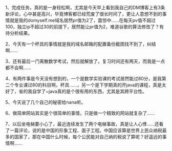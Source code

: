 1、完成任务，真的是一身轻松啊，尤其是今天早上看到我自己的DM博客上有3条新评论，心中甚是高兴，毕竟博客都已经荒废了很长时间了，更让人意想不到的事情就是我的domyself.me域名居然pr值为2了，震惊中……在每天pv值不超过100，独立ip不超过30的前提下，居然能让pr值为2，难道谷歌的算法修改了？有待分析结果。

2、今天有一个杯具的事情就是我的域名邮箱的配置备份截图找不到了，纠结啊……

3、还有最后一门离散数学考试，然后就解放了。复习时间还有两天，而我是一点都不会啊……

4、有两件事是今天没有想到的，一个是数学实验课的考试居然能过80分，是我第二个专业课过80的科目啊，杯具……，另一个是下学期真的开java的课程，真是太好了，省的我自学了~java真的是个很有用的东西，尤其是其跨平台性。

5、今天说了几个自己的秘密给nana听。

6、做简单网站其实是个很简单的事情，只是做一个精致的网站就复杂了……

7、以后坐电梯要小心了，最近连续发生了两个电梯事故，真是让人心悸……还看了一篇评论，说的是中国的形象工程、面子工程。中国应该算是世界上民众纳税最多的国家了，那在中国什么时候，每个公民能对自己纳的税说了算呢？好遥远的事情啊……

